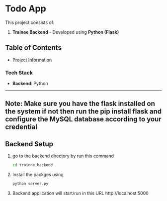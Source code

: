 # Todo App

This project consists of: 
1. **Trainee Backend** - Developed using **Python (Flask)** 

## Table of Contents
- [Project Information](#project-information)


### Tech Stack
- **Backend**: Python

---

## Note: Make sure you have the flask installed on the system if not then run the pip install flask and configure the MySQL database according to your credential

## Backend Setup 

1. go to the backend directory by run this command
   ```bash
   cd trainne_backend

2. Install the packges using 
    ```bash
    python server.py

3. Backend application will start/run in this URL http://localhost:5000
